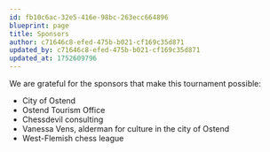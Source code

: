```yaml
---
id: fb10c6ac-32e5-416e-98bc-263ecc664896
blueprint: page
title: Sponsors
author: c71646c8-efed-475b-b021-cf169c35d871
updated_by: c71646c8-efed-475b-b021-cf169c35d871
updated_at: 1752609796
---
```

We are grateful for the sponsors that make this tournament possible:

- City of Ostend
- Ostend Tourism Office
- Chessdevil consulting
- Vanessa Vens, alderman for culture in the city of Ostend
- West-Flemish chess league